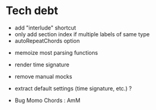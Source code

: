 # Tech debt
+ add "interlude" shortcut
+ only add section index if multiple labels of same type
+ autoRepeatChords option

- memoize most parsing functions
- render time signature
- remove manual mocks
- extract default settings (time signature, etc.) ?


- Bug Momo Chords : AmM
